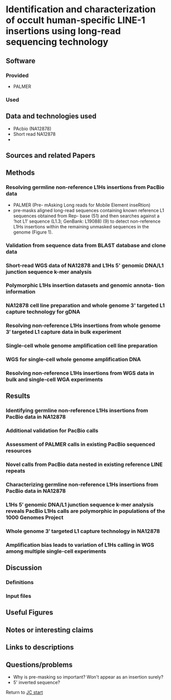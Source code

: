 # Identification and characterization of occult human-specific LINE-1 insertions using long-read sequencing technology

## Software 

### Provided
- PALMER
### Used 

## Data and technologies used
- PAcbio (NA12878)
- Short read NA12878
- 


## Sources and related Papers

## Methods

### Resolving germline non-reference L1Hs insertions from PacBio data
- PALMER (Pre- mAsking Long reads for Mobile Element inseRtion)
- pre-masks aligned long-read sequences containing known reference L1 sequences obtained from Rep- base (51) and then searches against a ‘hot L1’ sequence (L1.3; GenBank: L19088) (9) to detect non-reference L1Hs insertions within the remaining unmasked sequences in the genome (Figure 1).

### Validation from sequence data from BLAST database and clone data
### Short-read WGS data of NA12878 and L1Hs 5' genomic DNA/L1 junction sequence k-mer analysis
### Polymorphic L1Hs insertion datasets and genomic annota- tion information
### NA12878 cell line preparation and whole genome 3' targeted L1 capture technology for gDNA
### Resolving non-reference L1Hs insertions from whole genome 3′ targeted L1 capture data in bulk experiment
### Single-cell whole genome amplification cell line preparation
### WGS for single-cell whole genome amplification DNA
### Resolving non-reference L1Hs insertions from WGS data in bulk and single-cell WGA experiments


## Results

### Identifying germline non-reference L1Hs insertions from PacBio data in NA12878
### Additional validation for PacBio calls
### Assessment of PALMER calls in existing PacBio sequenced resources
### Novel calls from PacBio data nested in existing reference LINE repeats
### Characterizing germline non-reference L1Hs insertions from PacBio data in NA12878
### L1Hs 5′ genomic DNA/L1 junction sequence k-mer analysis reveals PacBio L1Hs calls are polymorphic in populations of the 1000 Genomes Project
### Whole genome 3′ targeted L1 capture technology in NA12878
### Amplification bias leads to variation of L1Hs calling in WGS among multiple single-cell experiments
### 

## Discussion



### Definitions

### Input files

## Useful Figures



## Notes or interesting claims

## Links to descriptions

## Questions/problems
- Why is pre-masking so important? Won't appear as an insertion surely?
- 5' inverted sequence?

Return to [JC start](../../)

